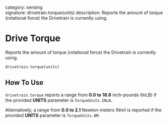 category: sensing  
signature: drivetrain.torque(units)
description: Reports the amount of torque (rotational force) the Drivetrain is currently using.

# Drive Torque

Reports the amount of torque (rotational force) the Drivetrain is currently using.

```python
drivetrain.torque(units)
```

## How To Use

`drivetrain.torque` reports a range from **0.0 to 18.6** inch-pounds (InLB) if the provided **UNITS** parameter is `TorqueUnits.INLB`.

Alternatively, a range from **0.0 to 2.1** Newton-meters (Nm) is reported if the provided **UNITS** parameter is `TorqueUnits.NM`.

<advanced>
</advanced>
